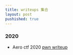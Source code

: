 ```yaml
---
title: writeups 集合
layout: post
pushished: true
---
```


### 2020
- Aero ctf 2020 [pwn writeup](https://bbs.ichunqiu.com/thread-56215-1-1.html)
